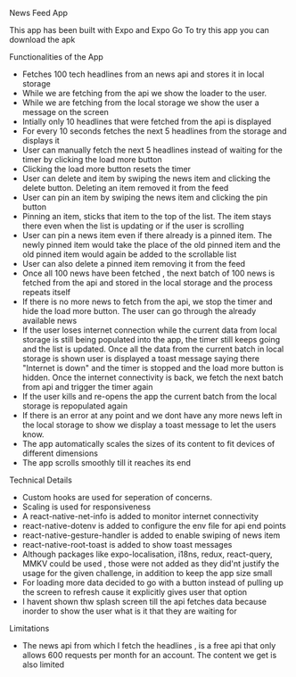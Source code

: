 News Feed App

This app has been built with Expo and Expo Go
To try this app you can download the apk

Functionalities of the App
- Fetches 100 tech headlines from an news api and stores it in local storage
- While we are fetching from the api we show the loader to the user.
- While we are fetching from the local storage we show the user a message on the screen
- Intially only 10 headlines that were fetched from the api is displayed
- For every 10 seconds fetches the next 5 headlines from the storage and displays it
- User can manually fetch the next 5 headlines instead of waiting for the timer by clicking the load more button
- Clicking the load more button resets the timer
- User can delete and item by swiping the news item and clicking the delete button. Deleting an item removed it from the feed
- User can pin an item by swiping the news item and clicking the pin button
- Pinning an item, sticks that item to the top of the list. The item stays there even when the list is updating or if the user is scrolling
- User can pin a news item even if there already is a pinned item. The newly pinned item would take the place of the old pinned item and the old pinned item would again be added to the scrollable list
- User can also delete a pinned item removing it from the feed
- Once all 100 news have been fetched , the next batch of 100 news is fetched from the api and stored in the local storage and the process repeats itself
- If there is no more news to fetch from the api, we stop the timer and hide the load more button. The user can go through the already available news
- If the user loses internet connection while the current data from local storage is still being populated into the app, the timer still keeps going and the list is updated. Once all the data from the current batch in local storage is shown user is displayed a toast message saying there "Internet is down" and the timer is stopped and the load more button is hidden. Once the internet connectivity is back, we fetch the next batch from api and trigger the timer again
- If the user kills and re-opens the app the current batch from the local storage is repopulated again
- If there is an error at any point and we dont have any more news left in the local storage to show we display a toast message to let the users know.
- The app automatically scales the sizes of its content to fit devices of different dimensions
- The app scrolls smoothly till it reaches its end

Technical Details
- Custom hooks are used for seperation of concerns.
- Scaling is used for responsiveness
- A react-native-net-info is added to monitor internet connectivity
- react-native-dotenv is added to configure the env file for api end points
- react-native-gesture-handler is added to enable swiping of news item
- react-native-root-toast is added to show toast messages
- Although packages like expo-localisation, i18ns, redux, react-query, MMKV could be used , those were not added as they did'nt justify the usage for the given challenge, in addition to keep the app size small
- For loading more data decided to go with a button instead of pulling up the screen to refresh cause it explicitly gives user that option
- I havent shown thw splash screen till the api fetches data because inorder to show the user what is it that they are waiting for

Limitations
- The news api from which I fetch the headlines , is a free api that only allows 600 requests per month for an account. The content we get is also limited
